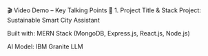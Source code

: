🎬 Video Demo – Key Talking Points
🔹 1. Project Title & Stack
Project: Sustainable Smart City Assistant

Built with: MERN Stack (MongoDB, Express.js, React.js, Node.js)

AI Model: IBM Granite LLM


